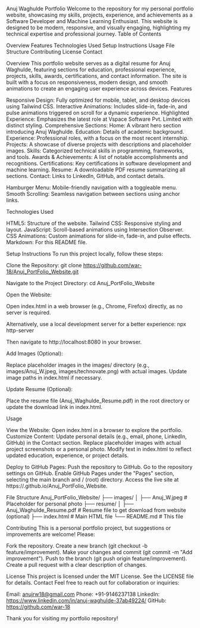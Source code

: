 Anuj Waghulde Portfolio
Welcome to the repository for my personal portfolio website, showcasing my skills, projects, experience, and achievements as a Software Developer and Machine Learning Enthusiast. This website is designed to be modern, responsive, and visually engaging, highlighting my technical expertise and professional journey.
Table of Contents

Overview
Features
Technologies Used
Setup Instructions
Usage
File Structure
Contributing
License
Contact

Overview
This portfolio website serves as a digital resume for Anuj Waghulde, featuring sections for education, professional experience, projects, skills, awards, certifications, and contact information. The site is built with a focus on responsiveness, modern design, and smooth animations to create an engaging user experience across devices.
Features

Responsive Design: Fully optimized for mobile, tablet, and desktop devices using Tailwind CSS.
Interactive Animations: Includes slide-in, fade-in, and pulse animations triggered on scroll for a dynamic experience.
Highlighted Experience: Emphasizes the latest role at Vspace Software Pvt. Limited with distinct styling.
Comprehensive Sections:
Home: A vibrant hero section introducing Anuj Waghulde.
Education: Details of academic background.
Experience: Professional roles, with a focus on the most recent internship.
Projects: A showcase of diverse projects with descriptions and placeholder images.
Skills: Categorized technical skills in programming, frameworks, and tools.
Awards & Achievements: A list of notable accomplishments and recognitions.
Certifications: Key certifications in software development and machine learning.
Resume: A downloadable PDF resume summarizing all sections.
Contact: Links to LinkedIn, GitHub, and contact details.


Hamburger Menu: Mobile-friendly navigation with a toggleable menu.
Smooth Scrolling: Seamless navigation between sections using anchor links.

Technologies Used

HTML5: Structure of the website.
Tailwind CSS: Responsive styling and layout.
JavaScript: Scroll-based animations using Intersection Observer.
CSS Animations: Custom animations for slide-in, fade-in, and pulse effects.
Markdown: For this README file.

Setup Instructions
To run this project locally, follow these steps:

Clone the Repository:
git clone https://github.com/war-18/Anuj_PortFolio_Website.git


Navigate to the Project Directory:
cd Anuj_PortFolio_Website


Open the Website:

Open index.html in a web browser (e.g., Chrome, Firefox) directly, as no server is required.

Alternatively, use a local development server for a better experience:
npx http-server

Then navigate to http://localhost:8080 in your browser.



Add Images (Optional):

Replace placeholder images in the images/ directory (e.g., images/Anuj_W.jpeg, images/technovate.png) with actual images.
Update image paths in index.html if necessary.


Update Resume (Optional):

Place the resume file (Anuj_Waghulde_Resume.pdf) in the root directory or update the download link in index.html.



Usage

View the Website: Open index.html in a browser to explore the portfolio.
Customize Content:
Update personal details (e.g., email, phone, LinkedIn, GitHub) in the Contact section.
Replace placeholder images with actual project screenshots or a personal photo.
Modify text in index.html to reflect updated education, experience, or project details.


Deploy to GitHub Pages:
Push the repository to GitHub.
Go to the repository settings on GitHub.
Enable GitHub Pages under the "Pages" section, selecting the main branch and / (root) directory.
Access the live site at https://<username>.github.io/Anuj_PortFolio_Website.



File Structure
Anuj_PortFolio_Website/
├── images/
│   ├── Anuj_W.jpeg            # Placeholder for personal photo
├── resume/
│   ├── Anuj_Waghulde_Resume.pdf   # Resume file to get download from website (optional)
├── index.html                 # Main HTML file
└── README.md                  # This file

Contributing
This is a personal portfolio project, but suggestions or improvements are welcome! Please:

Fork the repository.
Create a new branch (git checkout -b feature/improvement).
Make your changes and commit (git commit -m "Add improvement").
Push to the branch (git push origin feature/improvement).
Create a pull request with a clear description of changes.

License
This project is licensed under the MIT License. See the LICENSE file for details.
Contact
Feel free to reach out for collaboration or inquiries:

Email: anujrw18@gmail.com
Phone: +91-9146237138
LinkedIn: https://www.linkedin.com/in/anuj-waghulde-37ab49224/
GitHub: https://github.com/war-18

Thank you for visiting my portfolio repository!
